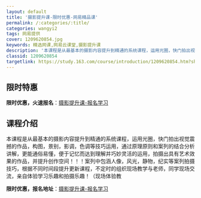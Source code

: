```yaml
---
layout: default
title: '摄影提升课-限时优惠-网易精品课'
permalink: /:categories/:title/
categories: wangyi2
tags: 网易提供
cover: 1209620854.jpg
keywords: 精选网课,网易云课堂,摄影提升课
description: '本课程是从最基本的摄影内容提升到精通的系统课程，运用光圈，快门拍出视觉震撼的作品，构图，景别，影调，色调等技巧运用，通过'
classid: 1209620854
targetlink: https://study.163.com/course/introduction/1209620854.htm?share=1&shareId=1025206652&utm_campaign=share&utm_medium=iphoneShare&utm_source=&utm_u=1025206652
---
```


## 限时特惠

**限时优惠，火速报名**：[摄影提升课-报名学习](https://study.163.com/course/introduction/1209620854.htm?share=1&shareId=1025206652&utm_campaign=share&utm_medium=iphoneShare&utm_source=&utm_u=1025206652)

## 课程介绍

本课程是从最基本的摄影内容提升到精通的系统课程，运用光圈，快门拍出视觉震撼的作品，构图，景别，影调，色调等技巧运用，通过原理原则和案列的结合分析讲解，更能通俗易懂，便于记忆而达到理解并巧妙灵活的运用，拍摄出具有艺术效果的作品，并提升创作空间！！！案列中包涵人像，风光，静物，纪实等案列拍摄技巧，根据不同时间段提升更新课程，不定时的组织现场教学与老师，同学现场交流，亲自体验学习乐趣和拍摄乐趣！（现场体验教

**限时优惠，报名地址**：[摄影提升课-报名学习](https://study.163.com/course/introduction/1209620854.htm?share=1&shareId=1025206652&utm_campaign=share&utm_medium=iphoneShare&utm_source=&utm_u=1025206652)

